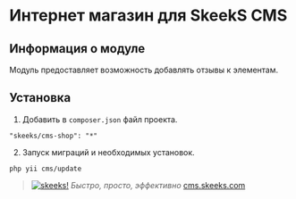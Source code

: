 Интернет магазин для SkeekS CMS
===================================

Информация о модуле
-------------------

Модуль предоставляет возможность добавлять отзывы к элементам.

Установка
------------

1) Добавить в `composer.json` файл проекта.

```
"skeeks/cms-shop": "*"
```

2) Запуск миграций и необходимых установок.

```
php yii cms/update
```



> [![skeeks!](https://gravatar.com/userimage/74431132/13d04d83218593564422770b616e5622.jpg)](http://www.skeeks.com)
<i>Быстро, просто, эффективно</i>
[cms.skeeks.com](http://cms.skeeks.com)